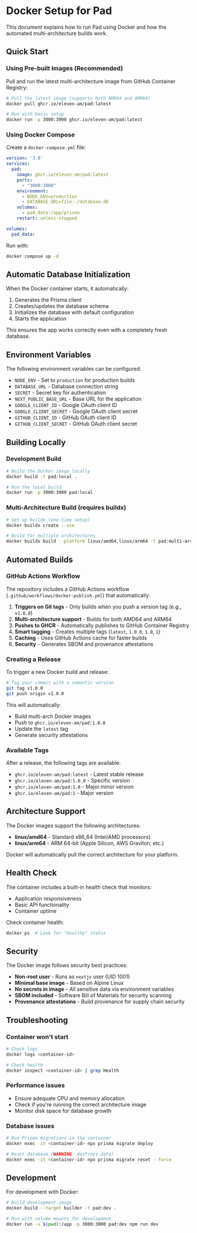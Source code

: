 # Docker Setup for Pad

This document explains how to run Pad using Docker and how the automated multi-architecture builds work.

## Quick Start

### Using Pre-built Images (Recommended)

Pull and run the latest multi-architecture image from GitHub Container Registry:

```bash
# Pull the latest image (supports both AMD64 and ARM64)
docker pull ghcr.io/eleven-am/pad:latest

# Run with basic setup
docker run -p 3000:3000 ghcr.io/eleven-am/pad:latest
```

### Using Docker Compose

Create a `docker-compose.yml` file:

```yaml
version: '3.8'
services:
  pad:
    image: ghcr.io/eleven-am/pad:latest
    ports:
      - "3000:3000"
    environment:
      - NODE_ENV=production
      - DATABASE_URL=file:./database.db
    volumes:
      - pad_data:/app/prisma
    restart: unless-stopped

volumes:
  pad_data:
```

Run with:
```bash
docker compose up -d
```

## Automatic Database Initialization

When the Docker container starts, it automatically:
1. Generates the Prisma client
2. Creates/updates the database schema
3. Initializes the database with default configuration
4. Starts the application

This ensures the app works correctly even with a completely fresh database.

## Environment Variables

The following environment variables can be configured:

- `NODE_ENV` - Set to `production` for production builds
- `DATABASE_URL` - Database connection string
- `SECRET` - Secret key for authentication
- `NEXT_PUBLIC_BASE_URL` - Base URL for the application
- `GOOGLE_CLIENT_ID` - Google OAuth client ID
- `GOOGLE_CLIENT_SECRET` - Google OAuth client secret
- `GITHUB_CLIENT_ID` - GitHub OAuth client ID
- `GITHUB_CLIENT_SECRET` - GitHub OAuth client secret

## Building Locally

### Development Build

```bash
# Build the Docker image locally
docker build -t pad:local .

# Run the local build
docker run -p 3000:3000 pad:local
```

### Multi-Architecture Build (requires buildx)

```bash
# Set up buildx (one-time setup)
docker buildx create --use

# Build for multiple architectures
docker buildx build --platform linux/amd64,linux/arm64 -t pad:multi-arch .
```

## Automated Builds

### GitHub Actions Workflow

The repository includes a GitHub Actions workflow (`.github/workflows/docker-publish.yml`) that automatically:

1. **Triggers on Git tags** - Only builds when you push a version tag (e.g., `v1.0.0`)
2. **Multi-architecture support** - Builds for both AMD64 and ARM64
3. **Pushes to GHCR** - Automatically publishes to GitHub Container Registry
4. **Smart tagging** - Creates multiple tags (`latest`, `1.0.0`, `1.0`, `1`)
5. **Caching** - Uses GitHub Actions cache for faster builds
6. **Security** - Generates SBOM and provenance attestations

### Creating a Release

To trigger a new Docker build and release:

```bash
# Tag your commit with a semantic version
git tag v1.0.0
git push origin v1.0.0
```

This will automatically:
- Build multi-arch Docker images
- Push to `ghcr.io/eleven-am/pad:1.0.0`
- Update the `latest` tag
- Generate security attestations

### Available Tags

After a release, the following tags are available:

- `ghcr.io/eleven-am/pad:latest` - Latest stable release
- `ghcr.io/eleven-am/pad:1.0.0` - Specific version
- `ghcr.io/eleven-am/pad:1.0` - Major.minor version
- `ghcr.io/eleven-am/pad:1` - Major version

## Architecture Support

The Docker images support the following architectures:

- **linux/amd64** - Standard x86_64 (Intel/AMD processors)
- **linux/arm64** - ARM 64-bit (Apple Silicon, AWS Graviton, etc.)

Docker will automatically pull the correct architecture for your platform.

## Health Check

The container includes a built-in health check that monitors:
- Application responsiveness
- Basic API functionality
- Container uptime

Check container health:
```bash
docker ps  # Look for "healthy" status
```

## Security

The Docker image follows security best practices:

- **Non-root user** - Runs as `nextjs` user (UID 1001)
- **Minimal base image** - Based on Alpine Linux
- **No secrets in image** - All sensitive data via environment variables
- **SBOM included** - Software Bill of Materials for security scanning
- **Provenance attestations** - Build provenance for supply chain security

## Troubleshooting

### Container won't start
```bash
# Check logs
docker logs <container-id>

# Check health
docker inspect <container-id> | grep Health
```

### Performance issues
- Ensure adequate CPU and memory allocation
- Check if you're running the correct architecture image
- Monitor disk space for database growth

### Database issues
```bash
# Run Prisma migrations in the container
docker exec -it <container-id> npx prisma migrate deploy

# Reset database (WARNING: destroys data)
docker exec -it <container-id> npx prisma migrate reset --force
```

## Development

For development with Docker:

```bash
# Build development image
docker build --target builder -t pad:dev .

# Run with volume mounts for development
docker run -v $(pwd):/app -p 3000:3000 pad:dev npm run dev
```